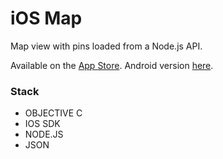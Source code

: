 iOS Map
============

Map view with pins loaded from a Node.js API.  

Available on the [App Store](https://itunes.apple.com/us/app/wpb-police/id643840089?mt=8). Android version [here](https://play.google.com/store/apps/details?id=com.cityofwpb.wpbpd).

### Stack
* OBJECTIVE C
* IOS SDK
* NODE.JS
* JSON
